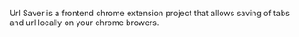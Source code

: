 Url Saver is a frontend chrome extension project that allows saving of tabs and url locally on your chrome browers.
